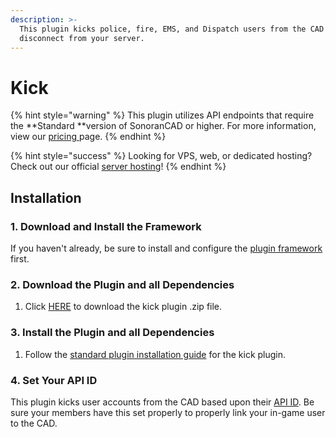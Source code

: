 ```yaml
---
description: >-
  This plugin kicks police, fire, EMS, and Dispatch users from the CAD when they
  disconnect from your server.
---
```


# Kick

{% hint style="warning" %}
This plugin utilizes API endpoints that require the **Standard **version of SonoranCAD or higher. For more information, view our [pricing ](../../../pricing/faq/)page.
{% endhint %}

{% hint style="success" %}
Looking for VPS, web, or dedicated hosting? Check out our official [server hosting](../../../other-products/server-hosting.md)!
{% endhint %}

## Installation

### 1. Download and Install the Framework

If you haven't already, be sure to install and configure the [plugin framework](../framework-installation.md) first.

### 2. Download the Plugin and all Dependencies

1. Click [HERE](https://github.com/Sonoran-Software/sonoran_kick/releases) to download the kick plugin .zip file.

### 3. Install the Plugin and all Dependencies

1. Follow the [standard plugin installation guide](../plugin-installation/) for the kick plugin.

### 4. Set Your API ID

This plugin kicks user accounts from the CAD based upon their [API ID](../../../sonoran-cad/api-integration/getting-started/setting-your-api-id.md). Be sure your members have this set properly to properly link your in-game user to the CAD.
